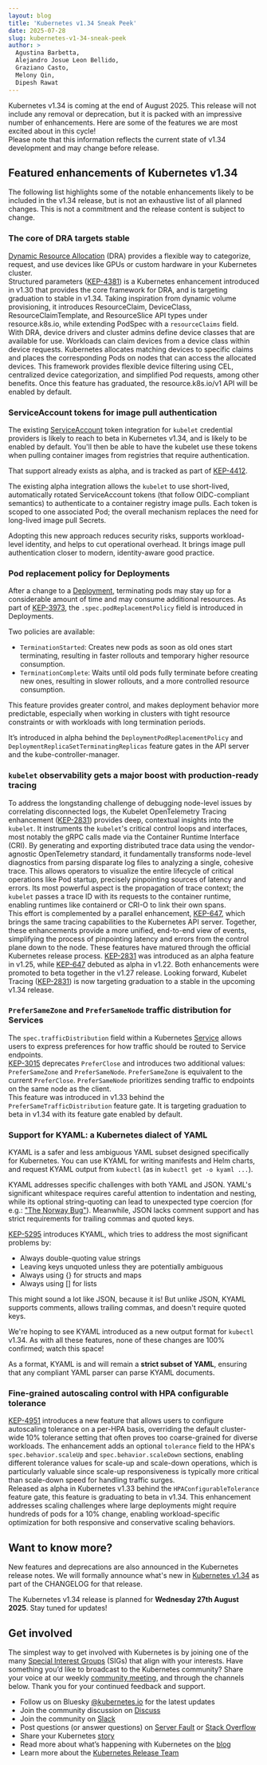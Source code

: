 ```yaml
---
layout: blog
title: 'Kubernetes v1.34 Sneak Peek'
date: 2025-07-28
slug: kubernetes-v1-34-sneak-peek
author: >
  Agustina Barbetta,
  Alejandro Josue Leon Bellido,
  Graziano Casto,
  Melony Qin,
  Dipesh Rawat
---
```


Kubernetes v1.34 is coming at the end of August 2025. This release will not include any removal or deprecation, but it is packed with an impressive number of enhancements. Here are some of the features we are most excited about in this cycle!  
Please note that this information reflects the current state of v1.34 development and may change before release.

## Featured enhancements of Kubernetes v1.34

The following list highlights some of the notable enhancements likely to be included in the v1.34 release, but is not an exhaustive list of all planned changes. This is not a commitment and the release content is subject to change.

### The core of DRA targets stable

[Dynamic Resource Allocation](/docs/concepts/scheduling-eviction/dynamic-resource-allocation/) (DRA) provides a flexible way to categorize, request, and use devices like GPUs or custom hardware in your Kubernetes cluster.  
Structured parameters ([KEP-4381](https://kep.k8s.io/4381)) is a Kubernetes enhancement introduced in v1.30 that provides the core framework for DRA, and is targeting graduation to stable in v1.34. Taking inspiration from dynamic volume provisioning, it introduces ResourceClaim, DeviceClass, ResourceClaimTemplate, and ResourceSlice API types under resource.k8s.io, while extending PodSpec with a `resourceClaims` field.  
With DRA, device drivers and cluster admins define device classes that are available for use. Workloads can claim devices from a device class within device requests. Kubernetes allocates matching devices to specific claims and places the corresponding Pods on nodes that can access the allocated devices. This framework provides flexible device filtering using CEL, centralized device categorization, and simplified Pod requests, among other benefits.
Once this feature has graduated, the resource.k8s.io/v1 API will be enabled by default.

### ServiceAccount tokens for image pull authentication

The existing [ServiceAccount](/docs/concepts/security/service-accounts/) token integration for `kubelet` credential providers is likely to reach to beta in Kubernetes v1.34, and is likely to be enabled by default. You'll then be able to have the kubelet use these tokens when pulling container images from registries that require authentication.

That support already exists as alpha, and is tracked as part of [KEP-4412](https://kep.k8s.io/4412).

The existing alpha integration allows the `kubelet` to use short-lived, automatically rotated ServiceAccount tokens (that follow OIDC-compliant semantics) to authenticate to a container registry image pulls. Each token is scoped to one associated Pod; the overall mechanism replaces the need for long-lived image pull Secrets.

Adopting this new approach reduces security risks, supports workload-level identity, and helps to cut operational overhead. It brings image pull authentication closer to modern, identity-aware good practice.

### Pod replacement policy for Deployments

After a change to a [Deployment](/docs/concepts/workloads/controllers/deployment/), terminating pods may stay up for a considerable amount of time and may consume additional resources. As part of [KEP-3973](https://kep.k8s.io/3973), the `.spec.podReplacementPolicy` field is introduced in Deployments.

Two policies are available:

* `TerminationStarted`: Creates new pods as soon as old ones start terminating, resulting in faster rollouts and temporary higher resource consumption.  
* `TerminationComplete`: Waits until old pods fully terminate before creating new ones, resulting in slower rollouts, and a more controlled resource consumption.

This feature provides greater control, and makes deployment behavior more predictable, especially when working in clusters with tight resource constraints or with workloads with long termination periods. 

It’s introduced in alpha behind the `DeploymentPodReplacementPolicy` and `DeploymentReplicaSetTerminatingReplicas` feature gates in the API server and the kube-controller-manager.

### `kubelet` observability gets a major boost with production-ready tracing

To address the longstanding challenge of debugging node-level issues by correlating disconnected logs, the Kubelet OpenTelemetry Tracing enhancement ([KEP-2831](https://kep.k8s.io/2831)) provides deep, contextual insights into the `kubelet`. It instruments the `kubelet`'s critical control loops and interfaces, most notably the gRPC calls made via the Container Runtime Interface (CRI). By generating and exporting distributed trace data using the vendor-agnostic OpenTelemetry standard, it fundamentally transforms node-level diagnostics from parsing disparate log files to analyzing a single, cohesive trace. This allows operators to visualize the entire lifecycle of critical operations like Pod startup, precisely pinpointing sources of latency and errors. Its most powerful aspect is the propagation of trace context; the `kubelet` passes a trace ID with its requests to the container runtime, enabling runtimes like containerd or CRI-O to link their own spans.  
This effort is complemented by a parallel enhancement, [KEP-647](https://kep.k8s.io/647), which brings the same tracing capabilities to the Kubernetes API server. Together, these enhancements provide a more unified, end-to-end view of events, simplifying the process of pinpointing latency and errors from the control plane down to the node. These features have matured through the official Kubernetes release process. [KEP-2831](https://kep.k8s.io/2831) was introduced as an alpha feature in v1.25, while [KEP-647](https://kep.k8s.io/647) debuted as alpha in v1.22. Both enhancements were promoted to beta together in the v1.27 release. Looking forward, Kubelet Tracing ([KEP-2831](https://kep.k8s.io/2831)) is now targeting graduation to a stable in the upcoming v1.34 release.

### `PreferSameZone` and `PreferSameNode` traffic distribution for Services

The `spec.trafficDistribution` field within a Kubernetes [Service](/docs/concepts/services-networking/service/) allows users to express preferences for how traffic should be routed to Service endpoints.  
[KEP-3015](https://kep.k8s.io/3015) deprecates `PreferClose` and introduces two additional values: `PreferSameZone` and `PreferSameNode`. `PreferSameZone` is equivalent to the current `PreferClose`. `PreferSameNode` prioritizes sending traffic to endpoints on the same node as the client.  
This feature was introduced in v1.33 behind the `PreferSameTrafficDistribution` feature gate. It is targeting graduation to beta in v1.34 with its feature gate enabled by default.

### Support for KYAML: a Kubernetes dialect of YAML

KYAML is a safer and less ambiguous YAML subset designed specifically for Kubernetes. You can use KYAML for writing manifests and Helm charts, and request KYAML output from `kubectl` (as in `kubectl get -o kyaml ...`).

KYAML addresses specific challenges with both YAML and JSON. YAML's significant whitespace requires careful attention to indentation and nesting, while its optional string-quoting can lead to unexpected type coercion (for e.g.: ["The Norway Bug"](https://hitchdev.com/strictyaml/why/implicit-typing-removed/)). Meanwhile, JSON lacks comment support and has strict requirements for trailing commas and quoted keys.  

[KEP-5295](https://kep.k8s.io/5295) introduces KYAML, which tries to address the most significant problems by:

* Always double-quoting value strings   
* Leaving keys unquoted unless they are potentially ambiguous  
* Always using {} for structs and maps  
* Always using [] for lists

This might sound a lot like JSON, because it is! But unlike JSON, KYAML supports comments, allows trailing commas, and doesn't require quoted keys.

We're hoping to see KYAML introduced as a new output format for `kubectl` v1.34.
As with all these features, none of these changes are 100% confirmed; watch this space!

As a format, KYAML is and will remain a **strict subset of YAML**, ensuring that any compliant YAML parser can parse KYAML documents.

### Fine-grained autoscaling control with HPA configurable tolerance

[KEP-4951](https://kep.k8s.io/4951) introduces a new feature that allows users to configure autoscaling tolerance on a per-HPA basis, overriding the default cluster-wide 10% tolerance setting that often proves too coarse-grained for diverse workloads. The enhancement adds an optional `tolerance` field to the HPA's `spec.behavior.scaleUp` and `spec.behavior.scaleDown` sections, enabling different tolerance values for scale-up and scale-down operations, which is particularly valuable since scale-up responsiveness is typically more critical than scale-down speed for handling traffic surges.   
Released as alpha in Kubernetes v1.33 behind the `HPAConfigurableTolerance` feature gate, this feature is graduating to beta in v1.34. This enhancement addresses scaling challenges where large deployments might require hundreds of pods for a 10% change, enabling workload-specific optimization for both responsive and conservative scaling behaviors.

## Want to know more?
New features and deprecations are also announced in the Kubernetes release notes. We will formally announce what's new in [Kubernetes v1.34](https://github.com/kubernetes/kubernetes/blob/master/CHANGELOG/CHANGELOG-1.34.md) as part of the CHANGELOG for that release.

The Kubernetes v1.34 release is planned for **Wednesday 27th August 2025**. Stay tuned for updates!

## Get involved
The simplest way to get involved with Kubernetes is by joining one of the many [Special Interest Groups](https://github.com/kubernetes/community/blob/master/sig-list.md) (SIGs) that align with your interests. Have something you’d like to broadcast to the Kubernetes community? Share your voice at our weekly [community meeting](https://github.com/kubernetes/community/tree/master/communication), and through the channels below. Thank you for your continued feedback and support.

* Follow us on Bluesky [@kubernetes.io](https://bsky.app/profile/kubernetes.io) for the latest updates
* Join the community discussion on [Discuss](https://discuss.kubernetes.io/)
* Join the community on [Slack](http://slack.k8s.io/)
* Post questions (or answer questions) on [Server Fault](https://serverfault.com/questions/tagged/kubernetes) or [Stack Overflow](http://stackoverflow.com/questions/tagged/kubernetes)
* Share your Kubernetes [story](https://docs.google.com/a/linuxfoundation.org/forms/d/e/1FAIpQLScuI7Ye3VQHQTwBASrgkjQDSS5TP0g3AXfFhwSM9YpHgxRKFA/viewform)
* Read more about what’s happening with Kubernetes on the [blog](https://kubernetes.io/blog/)
* Learn more about the [Kubernetes Release Team](https://github.com/kubernetes/sig-release/tree/master/release-team)